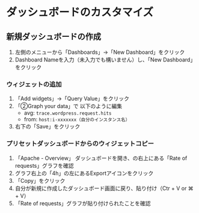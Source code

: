 # ダッシュボードのカスタマイズ

## 新規ダッシュボードの作成
1. 左側のメニューから「Dashboards」→「New Dashboard」をクリック
1. Dashboard Nameを入力（未入力でも構いません）し、「New Dashboard」をクリック

### ウィジェットの追加
1. 「Add  widgets」→「Query Value」をクリック
1. 「②Graph your data」で 以下のように編集
    - avg: `trace.wordpress.request.hits` 
    - from: `host:i-xxxxxxx（自分のインスタンス名）`
1. 右下の「Save」をクリック

### プリセットダッシュボードからのウィジェットコピー
1. 「Apache - Overview」 ダッシュボードを開き、の右上にある「Rate of requests」グラフを確認
1. グラフ右上の「4h」の左にあるExportアイコンをクリック
1. 「Copy」をクリック
1. 自分が新規に作成したダッシュボード画面に戻り、貼り付け（Ctr + V or ⌘ + V）
1. 「Rate of requests」グラフが貼り付けられたことを確認

